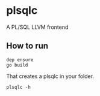 # plsqlc
A PL/SQL LLVM frontend

## How to run

```
dep ensure
go build
```

That creates a plsqlc in your folder.

```
plsqlc -h
```
